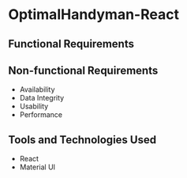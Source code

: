 # OptimalHandyman-React

## Functional Requirements

## Non-functional Requirements

- Availability
- Data Integrity
- Usability
- Performance

## Tools and Technologies Used

- React
- Material UI